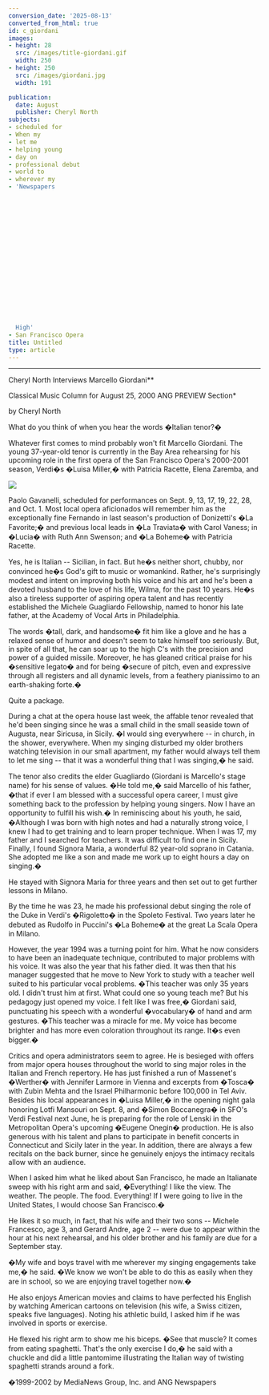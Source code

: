 ```yaml
---
conversion_date: '2025-08-13'
converted_from_html: true
id: c_giordani
images:
- height: 28
  src: /images/title-giordani.gif
  width: 250
- height: 250
  src: /images/giordani.jpg
  width: 191

publication:
  date: August
  publisher: Cheryl North
subjects:
- scheduled for
- When my
- let me
- helping young
- day on
- professional debut
- world to
- wherever my
- 'Newspapers



















  High'
- San Francisco Opera
title: Untitled
type: article
---
```


***

Cheryl North Interviews Marcello Giordani**

Classical Music Column for August 25, 2000 ANG PREVIEW Section*

by Cheryl North

What do you think of when you hear the words �Italian tenor?�

Whatever first comes to mind probably won't fit Marcello Giordani. The young 37-year-old tenor is currently in the Bay Area rehearsing for his upcoming role in the first opera of the San Francisco Opera's 2000-2001 season, Verdi�s �Luisa Miller,� with Patricia Racette, Elena Zaremba, and

![](/images/giordani.jpg)

Paolo Gavanelli, scheduled for performances on Sept. 9, 13, 17, 19, 22, 28, and Oct. 1. Most local opera aficionados will remember him as the exceptionally fine Fernando in last season's production of Donizetti's �La Favorite;� and previous local leads in �La Traviata� with Carol Vaness; in �Lucia� with Ruth Ann Swenson; and �La Boheme� with Patricia Racette.

Yes, he is Italian -- Sicilian, in fact. But he�s neither short, chubby, nor convinced he�s God's gift to music or womankind. Rather, he's surprisingly modest and intent on improving both his voice and his art and he's been a devoted husband to the love of his life, Wilma, for the past 10 years. He�s also a tireless supporter of aspiring opera talent and has recently established the Michele Guagliardo Fellowship, named to honor his late father, at the Academy of Vocal Arts in Philadelphia.

The words �tall, dark, and handsome� fit him like a glove and he has a relaxed sense of humor and doesn't seem to take himself too seriously. But, in spite of all that, he can soar up to the high C's with the precision and power of a guided missile. Moreover, he has gleaned critical praise for his �sensitive legato� and for being �secure of pitch, even and expressive through all registers and all dynamic levels, from a feathery pianissimo to an earth-shaking forte.�

Quite a package.

During a chat at the opera house last week, the affable tenor revealed that he'd been singing since he was a small child in the small seaside town of Augusta, near Siricusa, in Sicily. �I would sing everywhere -- in church, in the shower, everywhere. When my singing disturbed my older brothers watching television in our small apartment, my father would always tell them to let me sing -- that it was a wonderful thing that I was singing,� he said.

The tenor also credits the elder Guagliardo (Giordani is Marcello's stage name) for his sense of values. �He told me,� said Marcello of his father, �that if ever I am blessed with a successful opera career, I must give something back to the profession by helping young singers. Now I have an opportunity to fulfill his wish.�
In reminiscing about his youth, he said, �Although I was born with high notes and had a naturally strong voice, I knew I had to get training and to learn proper technique. When I was 17, my father and I searched for teachers. It was difficult to find one in Sicily. Finally, I found Signora Maria, a wonderful 82 year-old soprano in Catania. She adopted me like a son and made me work up to eight hours a day on singing.�

He stayed with Signora Maria for three years and then set out to get further lessons in Milano.

By the time he was 23, he made his professional debut singing the role of the Duke in Verdi's �Rigoletto� in the Spoleto Festival. Two years later he debuted as Rudolfo in Puccini's �La Boheme� at the great La Scala Opera in Milano.

However, the year 1994 was a turning point for him. What he now considers to have been an inadequate technique, contributed to major problems with his voice. It was also the year that his father died. It was then that his manager suggested that he move to New York to study with a teacher well suited to his particular vocal problems.
�This teacher was only 35 years old. I didn't trust him at first. What could one so young teach me? But his pedagogy just opened my voice. I felt like I was free,� Giordani said, punctuating his speech with a wonderful �vocabulary� of hand and arm gestures. �This teacher was a miracle for me. My voice has become brighter and has more even coloration throughout its range. It�s even bigger.�

Critics and opera administrators seem to agree. He is besieged with offers from major opera houses throughout the world to sing major roles in the Italian and French repertory. He has just finished a run of Massenet's �Werther� with Jennifer Larmore in Vienna and excerpts from �Tosca� with Zubin Mehta and the Israel Philharmonic before 100,000 in Tel Aviv. Besides his local appearances in �Luisa Miller,� in the opening night gala honoring Lotfi Mansouri on Sept. 8, and �Simon Boccanegra� in SFO's Verdi Festival next June, he is preparing for the role of Lenski in the Metropolitan Opera's upcoming �Eugene Onegin� production. He is also generous with his talent and plans to participate in benefit concerts in Connecticut and Sicily later in the year. In addition, there are always a few recitals on the back burner, since he genuinely enjoys the intimacy recitals allow with an audience.

When I asked him what he liked about San Francisco, he made an Italianate sweep with his right arm and said, �Everything! I like the view. The weather. The people. The food. Everything! If I were going to live in the United States, I would choose San Francisco.�

He likes it so much, in fact, that his wife and their two sons -- Michele Francesco, age 3, and Gerard Andre, age 2 -- were due to appear within the hour at his next rehearsal, and his older brother and his family are due for a September stay.

�My wife and boys travel with me wherever my singing engagements take me,� he said. �We know we won't be able to do this as easily when they are in school, so we are enjoying travel together now.�

He also enjoys American movies and claims to have perfected his English by watching American cartoons on television (his wife, a Swiss citizen, speaks five languages).
Noting his athletic build, I asked him if he was involved in sports or exercise.

He flexed his right arm to show me his biceps. �See that muscle? It comes from eating spaghetti. That's the only exercise I do,� he said with a chuckle and did a little pantomime illustrating the Italian way of twisting spaghetti strands around a fork.

�1999-2002 by MediaNews Group, Inc. and ANG Newspapers

